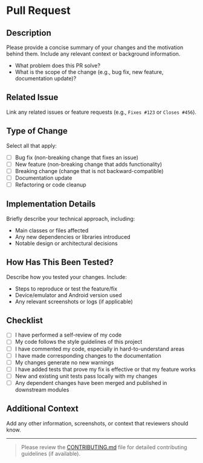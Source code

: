 # Pull Request

## Description

Please provide a concise summary of your changes and the motivation behind them. Include any relevant context or background information.

- What problem does this PR solve?
- What is the scope of the change (e.g., bug fix, new feature, documentation update)?

## Related Issue

Link any related issues or feature requests (e.g., `Fixes #123` or `Closes #456`).

## Type of Change

Select all that apply:

- [ ] Bug fix (non-breaking change that fixes an issue)
- [ ] New feature (non-breaking change that adds functionality)
- [ ] Breaking change (change that is not backward-compatible)
- [ ] Documentation update
- [ ] Refactoring or code cleanup

## Implementation Details

Briefly describe your technical approach, including:

- Main classes or files affected
- Any new dependencies or libraries introduced
- Notable design or architectural decisions

## How Has This Been Tested?

Describe how you tested your changes. Include:

- Steps to reproduce or test the feature/fix
- Device/emulator and Android version used
- Any relevant screenshots or logs (if applicable)

## Checklist

- [ ] I have performed a self-review of my code
- [ ] My code follows the style guidelines of this project
- [ ] I have commented my code, especially in hard-to-understand areas
- [ ] I have made corresponding changes to the documentation
- [ ] My changes generate no new warnings
- [ ] I have added tests that prove my fix is effective or that my feature works
- [ ] New and existing unit tests pass locally with my changes
- [ ] Any dependent changes have been merged and published in downstream modules

## Additional Context

Add any other information, screenshots, or context that reviewers should know.

---

> Please review the [CONTRIBUTING.md](../CONTRIBUTING.md) file for detailed contributing guidelines (if available).
